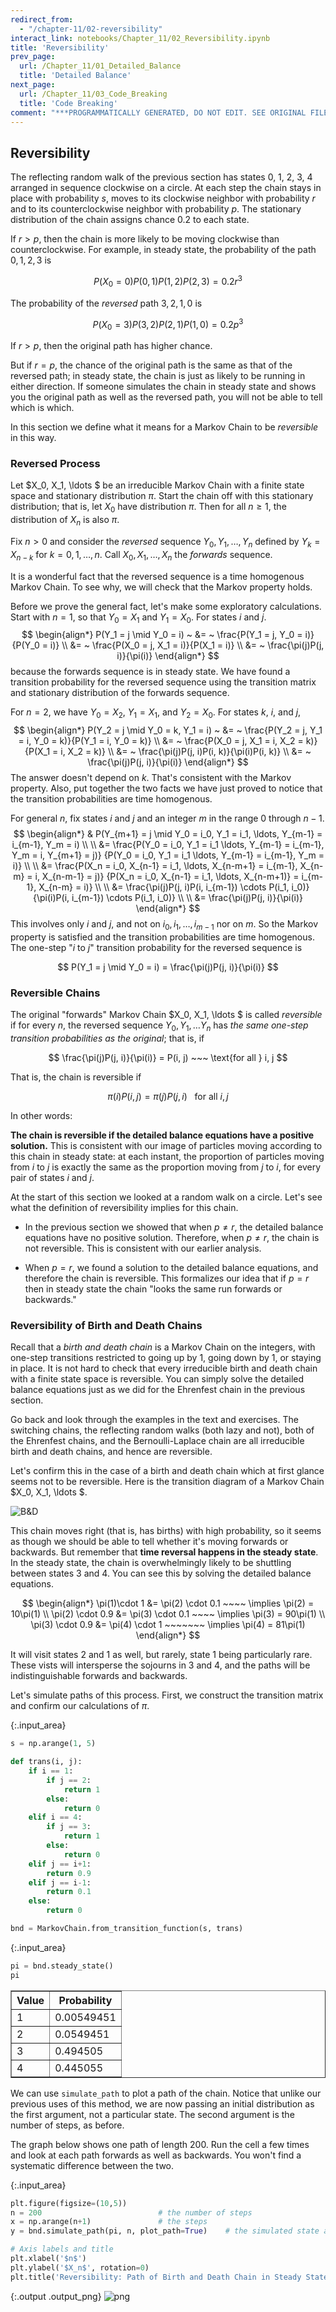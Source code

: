 ```yaml
---
redirect_from:
  - "/chapter-11/02-reversibility"
interact_link: notebooks/Chapter_11/02_Reversibility.ipynb
title: 'Reversibility'
prev_page:
  url: /Chapter_11/01_Detailed_Balance
  title: 'Detailed Balance'
next_page:
  url: /Chapter_11/03_Code_Breaking
  title: 'Code Breaking'
comment: "***PROGRAMMATICALLY GENERATED, DO NOT EDIT. SEE ORIGINAL FILES IN /notebooks***"
---
```


## Reversibility

The reflecting random walk of the previous section has states 0, 1, 2, 3, 4 arranged in sequence clockwise on a circle. At each step the chain stays in place with probability $s$, moves to its clockwise neighbor with probability $r$ and to its counterclockwise neighbor with probability $p$. The stationary distribution of the chain assigns chance 0.2 to each state.

If $r > p$, then the chain is more likely to be moving clockwise than counterclockwise. For example, in steady state, the probability of the path $0, 1, 2, 3$ is

$$
P(X_0 = 0)P(0, 1)P(1, 2)P(2, 3) = 0.2r^3
$$

The probability of the *reversed* path $3, 2, 1, 0$ is

$$
P(X_0 = 3)P(3, 2)P(2, 1)P(1, 0) = 0.2p^3
$$

If $r > p$, then the original path has higher chance.

But if $r = p$, the chance of the original path is the same as that of the reversed path; in steady state, the chain is just as likely to be running in either direction. If someone simulates the chain in steady state and shows you the original path as well as the reversed path, you will not be able to tell which is which.

In this section we define what it means for a Markov Chain to be *reversible* in this way.

### Reversed Process
Let $X_0, X_1, \ldots $ be an irreducible Markov Chain with a finite state space and stationary distribution $\pi$. Start the chain off with this stationary distribution; that is, let $X_0$ have distribution $\pi$. Then for all $n \ge 1$, the distribution of $X_n$ is also $\pi$.

Fix $n > 0$ and consider the *reversed* sequence $Y_0, Y_1, \ldots, Y_n$ defined by $Y_k = X_{n-k}$ for $k = 0, 1, \ldots, n$. Call $X_0, X_1, \ldots, X_n$ the *forwards* sequence.

It is a wonderful fact that the reversed sequence is a time homogenous Markov Chain. To see why, we will check that the Markov property holds.

Before we prove the general fact, let's make some exploratory calculations. Start with $n = 1$, so that $Y_0 = X_1$ and $Y_1 = X_0$. For states $i$ and $j$.
$$
\begin{align*}
P(Y_1 = j \mid Y_0 = i) ~ &= ~ \frac{P(Y_1 = j, Y_0 = i)}{P(Y_0 = i)} \\
&= ~ \frac{P(X_0 = j, X_1 = i)}{P(X_1 = i)} \\
&= ~ \frac{\pi(j)P(j, i)}{\pi(i)}
\end{align*}
$$
because the forwards sequence is in steady state. We have found a transition probability for the reversed sequence using the transition matrix and stationary distribution of the forwards sequence.

For $n = 2$, we have $Y_0 = X_2$, $Y_1 = X_1$, and $Y_2 = X_0$. For states $k$, $i$, and $j$,
$$
\begin{align*}
P(Y_2 = j \mid Y_0 = k, Y_1 = i) ~ &= ~ \frac{P(Y_2 = j, Y_1 = i, Y_0 = k)}{P(Y_1 = i, Y_0 = k)} \\
&= ~ \frac{P(X_0 = j, X_1 = i, X_2 = k)}{P(X_1 = i, X_2 = k)} \\
&= ~ \frac{\pi(j)P(j, i)P(i, k)}{\pi(i)P(i, k)} \\
&= ~ \frac{\pi(j)P(j, i)}{\pi(i)}
\end{align*}
$$
The answer doesn't depend on $k$. That's consistent with the Markov property. Also, put together the two facts we have just proved to notice that the transition probabilities are time homogenous.

For general $n$, fix states $i$ and $j$ and an integer $m$ in the range 0 through $n-1$.
$$
\begin{align*}
& P(Y_{m+1} = j \mid Y_0 = i_0, Y_1 = i_1, \ldots, Y_{m-1} = i_{m-1}, Y_m = i) \\ \\ 
&=
\frac{P(Y_0 = i_0, Y_1 = i_1 \ldots, Y_{m-1} = i_{m-1}, Y_m = i, Y_{m+1} = j)}
{P(Y_0 = i_0, Y_1 = i_1 \ldots, Y_{m-1} = i_{m-1}, Y_m = i)} \\ \\
&= \frac{P(X_n = i_0, X_{n-1} = i_1, \ldots, X_{n-m+1} = i_{m-1}, X_{n-m} = i, X_{n-m-1} = j)}
{P(X_n = i_0, X_{n-1} = i_1, \ldots, X_{n-m+1)} = i_{m-1}, X_{n-m} = i)} \\ \\
&= \frac{\pi(j)P(j, i)P(i, i_{m-1}) \cdots P(i_1, i_0)}
{\pi(i)P(i, i_{m-1}) \cdots P(i_1, i_0)} \\ \\
&= \frac{\pi(j)P(j, i)}{\pi(i)}
\end{align*}
$$
This involves only $i$ and $j$, and not on $i_0, i_1, \ldots, i_{m-1}$ nor on $m$. So the Markov property is satisfied and the transition probabilities are time homogenous. The one-step "$i$ to $j$" transition probability for the reversed sequence is

$$
P(Y_1 = j \mid Y_0 = i) = \frac{\pi(j)P(j, i)}{\pi(i)}
$$

### Reversible Chains
The original "forwards" Markov Chain $X_0, X_1, \ldots $ is called *reversible* if for every $n$, the reversed sequence $Y_0, Y_1, \ldots Y_n$
has *the same one-step transition probabilities as the original*; that is, if

$$
\frac{\pi(j)P(j, i)}{\pi(i)} = P(i, j) ~~~ \text{for all } i, j
$$

That is, the chain is reversible if

$$
\pi(i)P(i, j) = \pi(j)P(j, i) ~~~ \text{for all } i, j
$$

In other words:

**The chain is reversible if the detailed balance equations have a positive solution.** This is consistent with our image of particles moving according to this chain in steady state: at each instant, the proportion of particles moving from $i$ to $j$ is exactly the same as the proportion moving from $j$ to $i$, for every pair of states $i$ and $j$. 

At the start of this section we looked at a random walk on a circle. Let's see what the definition of reversibility implies for this chain.

- In the previous section we showed that when $p \ne r$, the detailed balance equations have no positive solution. Therefore, when $p \ne r$, the chain is not reversible. This is consistent with our earlier analysis.

- When $p = r$, we found a solution to the detailed balance equations, and therefore the chain is reversible. This formalizes our idea that if $p = r$ then in steady state the chain "looks the same run forwards or backwards."

### Reversibility of Birth and Death Chains
Recall that a *birth and death chain* is a Markov Chain on the integers, with one-step transitions restricted to going up by 1, going down by 1, or staying in place. It is not hard to check that every irreducible birth and death chain with a finite state space is reversible. You can simply solve the detailed balance equations just as we did for the Ehrenfest chain in the previous section.

Go back and look through the examples in the text and exercises. The switching chains, the reflecting random walks (both lazy and not), both of the Ehrenfest chains, and the Bernoulli-Laplace chain are all irreducible birth and death chains, and hence are reversible.

Let's confirm this in the case of a birth and death chain which at first glance seems not to be reversible. Here is the transition diagram of a Markov Chain $X_0, X_1, \ldots $.

![B&D](trans_b_and_d.png)

This chain moves right (that is, has births) with high probability, so it seems as though we should be able to tell whether it's moving forwards or backwards. But remember that **time reversal happens in the steady state**. In the steady state, the chain is overwhelmingly likely to be shuttling between states 3 and 4. You can see this by solving the detailed balance equations.

$$
\begin{align*}
\pi(1)\cdot 1 &= \pi(2) \cdot 0.1 ~~~~ \implies \pi(2) = 10\pi(1)  \\
\pi(2) \cdot 0.9 &= \pi(3) \cdot 0.1 ~~~~ \implies \pi(3) = 90\pi(1) \\
\pi(3) \cdot 0.9 &= \pi(4) \cdot 1 ~~~~~~~ \implies \pi(4) = 81\pi(1)
\end{align*}
$$

It will visit states 2 and 1 as well, but rarely, state 1 being particularly rare. These vists will intersperse the sojourns in 3 and 4, and the paths will be indistinguishable forwards and backwards.

Let's simulate paths of this process. First, we construct the transition matrix and confirm our calculations of $\pi$.



{:.input_area}
```python
s = np.arange(1, 5)

def trans(i, j):
    if i == 1:
        if j == 2:
            return 1
        else:
            return 0
    elif i == 4:
        if j == 3:
            return 1
        else:
            return 0
    elif j == i+1:
        return 0.9
    elif j == i-1:
        return 0.1
    else:
        return 0

bnd = MarkovChain.from_transition_function(s, trans)
```




{:.input_area}
```python
pi = bnd.steady_state()
pi
```





<div markdown="0" class="output output_html">
<table border="1" class="dataframe">
    <thead>
        <tr>
            <th>Value</th> <th>Probability</th>
        </tr>
    </thead>
    <tbody>
        <tr>
            <td>1    </td> <td>0.00549451 </td>
        </tr>
        <tr>
            <td>2    </td> <td>0.0549451  </td>
        </tr>
        <tr>
            <td>3    </td> <td>0.494505   </td>
        </tr>
        <tr>
            <td>4    </td> <td>0.445055   </td>
        </tr>
    </tbody>
</table>
</div>



We can use `simulate_path` to plot a path of the chain. Notice that unlike our previous uses of this method, we are now passing an initial distribution as the first argument, not a particular state. The second argument is the number of steps, as before.

The graph below shows one path of length 200. Run the cell a few times and look at each path forwards as well as backwards. You won't find a systematic difference between the two. 



{:.input_area}
```python
plt.figure(figsize=(10,5))
n = 200                          # the number of steps
x = np.arange(n+1)               # the steps
y = bnd.simulate_path(pi, n, plot_path=True)    # the simulated state at each step

# Axis labels and title
plt.xlabel('$n$')
plt.ylabel('$X_n$', rotation=0)
plt.title('Reversibility: Path of Birth and Death Chain in Steady State');
```



{:.output .output_png}
![png](../images/Chapter_11/02_Reversibility_10_0.png)


